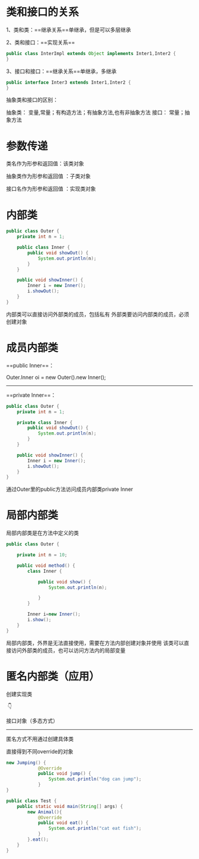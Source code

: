 # 类和接口的关系

1、类和类：==继承关系==单继承，但是可以多层继承

2、类和接口：==实现关系==

```java
public class InterImpl extends Object implements Inter1,Inter2 {
}
```

3、接口和接口：==继承关系==单继承，多继承

```java
public interface Inter3 extends Inter1,Inter2 {
}
```

抽象类和接口的区别：

抽象类：
变量,常量；有构造方法；有抽象方法,也有非抽象方法
接口：
常量；抽象方法  

# 参数传递

类名作为形参和返回值：该类对象

抽象类作为形参和返回值  ：子类对象

接口名作为形参和返回值  ：实现类对象

# 内部类

```java
public class Outer {
    private int n = 1;

    public class Inner {
        public void showOut() {
            System.out.println(n);
        }
    }

    public void showInner() {
        Inner i = new Inner();
        i.showOut();
    }
}
```

内部类可以直接访问外部类的成员，包括私有
外部类要访问内部类的成员，必须创建对象  

# 成员内部类

==public Inner==：

Outer.Inner oi = new Outer().new Inner();  

------------------------------------

==private Inner==：

```java
public class Outer {
    private int n = 1;

    private class Inner {
        public void showOut() {
            System.out.println(n);
        }
    }

    public void showInner() {
        Inner i = new Inner();
        i.showOut();
    }
}
```

通过Outer里的public方法访问成员内部类private Inner

# 局部内部类

局部内部类是在方法中定义的类  

```java
public class Outer {

    private int n = 10;

    public void method() {
        class Inner {

            public void show() {
                System.out.println(n);

            }
        }

        Inner i=new Inner();
        i.show();
    }
}
```

局部内部类，外界是无法直接使用，需要在方法内部创建对象并使用
该类可以直接访问外部类的成员，也可以访问方法内的局部变量  

# 匿名内部类（应用）

创建实现类

​			👇

接口对象（多态方式）

-------------------------------------------

匿名方式不用通过创建具体类

直接得到不同override的对象

```java
new Jumping() {
            @Override
            public void jump() {
                System.out.println("dog can jump");
            }
}
```

```java
public class Test {
    public static void main(String[] args) {
        new Animal(){
            @Override
            public void eat() {
                System.out.println("cat eat fish");
            }
        }.eat();
    }
}
```



